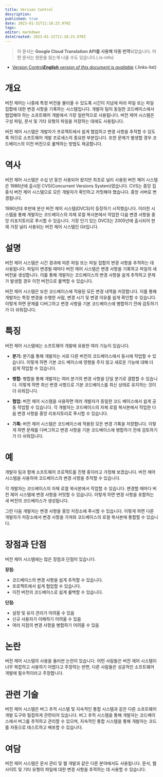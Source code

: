 ```yaml
---
title: Version Control
description: 
published: true
date: 2023-01-31T11:18:23.970Z
tags: 
editor: markdown
dateCreated: 2023-01-31T11:18:23.970Z
---
```


> 이 문서는 **Google Cloud Translation API를 사용해 자동 번역**되었습니다.
어떤 문서는 원문을 읽는게 나을 수도 있습니다.{.is-info}

- [Version Control***English** version of this document is available*](/en/Knowledge-base/Dictionary/version-control)
{.links-list}


# 개요

버전 제어는 나중에 특정 버전을 불러올 수 있도록 시간이 지남에 따라 파일 또는 파일 집합에 대한 변경 사항을 기록하는 시스템입니다. 개발자 팀이 동일한 코드베이스에서 협업해야 하는 소프트웨어 개발에서 가장 일반적으로 사용됩니다. 버전 제어 시스템은 구성 파일, 문서 및 기타 유형의 파일을 저장하는 데에도 사용됩니다.

버전 제어 시스템은 개발자가 프로젝트에서 쉽게 협업하고 변경 사항을 추적할 수 있도록 하므로 소프트웨어 개발 프로세스의 중요한 부분입니다. 또한 문제가 발생할 경우 코드베이스의 이전 버전으로 롤백하는 방법도 제공합니다.

# 역사

버전 제어 시스템은 수십 년 동안 사용되어 왔지만 최초로 널리 사용된 버전 제어 시스템은 1986년에 출시된 CVS(Concurrent Versions System)였습니다. CVS는 중앙 집중식 버전 제어 시스템으로 모든 개발자가 확인하고 커밋해야 했습니다. 중앙 서버로 변경됩니다.

1990년대 후반에 분산 버전 제어 시스템(DVCS)이 등장하기 시작했습니다. 이러한 시스템을 통해 개발자는 코드베이스의 자체 로컬 복사본에서 작업한 다음 변경 사항을 중앙 리포지토리로 푸시할 수 있습니다. 가장 인기 있는 DVCS는 2005년에 출시되어 현재 가장 널리 사용되는 버전 제어 시스템인 Git입니다.

# 설명

버전 제어 시스템은 시간 경과에 따른 파일 또는 파일 집합의 변경 사항을 추적하는 데 사용됩니다. 파일이 변경될 때마다 버전 제어 시스템은 변경 사항을 기록하고 파일의 새 버전을 생성합니다. 이를 통해 개발자는 코드베이스의 변경 사항을 쉽게 추적하고 문제가 발생할 경우 이전 버전으로 롤백할 수 있습니다.

버전 제어 시스템은 또한 코드베이스에 적용된 모든 변경 내역을 저장합니다. 이를 통해 개발자는 특정 변경을 수행한 사람, 변경 시기 및 변경 이유를 쉽게 확인할 수 있습니다. 이렇게 하면 문제를 디버그하고 변경 사항을 기본 코드베이스에 병합하기 전에 검토하기가 더 쉬워집니다.

# 특징

버전 제어 시스템에는 소프트웨어 개발에 유용한 여러 기능이 있습니다.

* **분기:** 분기를 통해 개발자는 서로 다른 버전의 코드베이스에서 동시에 작업할 수 있습니다. 이렇게 하면 기본 코드 베이스에 영향을 주지 않고 새로운 기능에 대해 더 쉽게 작업할 수 있습니다.

* **병합:** 병합을 통해 개발자는 여러 분기의 변경 사항을 단일 분기로 결합할 수 있습니다. 이렇게 하면 최신 변경 사항으로 기본 코드베이스를 최신 상태로 유지하는 것이 더 쉬워집니다.

* **협업:** 버전 제어 시스템을 사용하면 여러 개발자가 동일한 코드 베이스에서 쉽게 공동 작업할 수 있습니다. 각 개발자는 코드베이스의 자체 로컬 복사본에서 작업한 다음 변경 사항을 중앙 리포지토리로 푸시할 수 있습니다.

* **기록:** 버전 제어 시스템은 코드베이스에 적용된 모든 변경 기록을 저장합니다. 이렇게 하면 문제를 디버그하고 변경 사항을 기본 코드베이스에 병합하기 전에 검토하기가 더 쉬워집니다.

# 예

개발자 팀과 함께 소프트웨어 프로젝트를 진행 중이라고 가정해 보겠습니다. 버전 제어 시스템을 사용하여 코드베이스의 변경 사항을 추적할 수 있습니다.

각 개발자는 코드베이스의 자체 로컬 복사본에서 작업할 수 있습니다. 변경할 때마다 버전 제어 시스템에 변경 사항을 커밋할 수 있습니다. 이렇게 하면 변경 사항을 포함하는 새 버전의 코드베이스가 생성됩니다.

그런 다음 개발자는 변경 사항을 중앙 저장소에 푸시할 수 있습니다. 이렇게 하면 다른 개발자가 저장소에서 변경 사항을 가져와 코드베이스의 로컬 복사본에 통합할 수 있습니다.

# 장점과 단점

버전 제어 시스템에는 많은 장점과 단점이 있습니다.

**장점:**

* 코드베이스의 변경 사항을 쉽게 추적할 수 있습니다.
* 프로젝트에서 쉽게 협업할 수 있습니다.
* 이전 버전의 코드베이스로 쉽게 롤백할 수 있습니다.

**단점:**

* 설정 및 유지 관리가 어려울 수 있음
* 신규 사용자가 이해하기 어려울 수 있음
* 여러 지점의 변경 사항을 병합하기 어려울 수 있음

# 논란

버전 제어 시스템의 사용을 둘러싼 논란이 있습니다. 어떤 사람들은 버전 제어 시스템이 너무 복잡하고 사용하기 어렵다고 주장하는 반면, 다른 사람들은 성공적인 소프트웨어 개발에 필수적이라고 주장합니다.

# 관련 기술

버전 제어 시스템은 버그 추적 시스템 및 지속적인 통합 시스템과 같은 다른 소프트웨어 개발 도구와 밀접하게 관련되어 있습니다. 버그 추적 시스템을 통해 개발자는 코드베이스에서 버그를 추적하고 관리할 수 있으며, 지속적인 통합 시스템을 통해 개발자는 코드를 자동으로 테스트하고 배포할 수 있습니다.

# 여담

버전 제어 시스템은 문서 관리 및 웹 개발과 같은 다른 분야에서도 사용됩니다. 문서, 웹 사이트 및 기타 유형의 파일에 대한 변경 사항을 추적하는 데 사용할 수 있습니다.